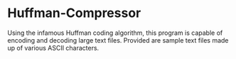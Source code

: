 # Huffman-Compressor
Using the infamous Huffman coding algorithm, this program is capable of encoding and decoding large text files. Provided are sample text files made up of various ASCII characters.
